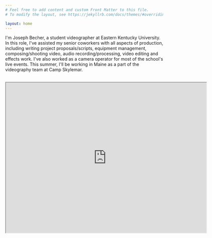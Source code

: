 ```yaml
---
# Feel free to add content and custom Front Matter to this file.
# To modify the layout, see https://jekyllrb.com/docs/themes/#overriding-theme-defaults

layout: home
---
```


I'm Joseph Becher, a student videographer at Eastern Kentucky University. In this role, I've assisted my senior coworkers with all aspects of production, including writing project proposals/scripts, equipment management, composing/shooting video, audio recording/processing, video editing and effects work. I've also worked as a camera operator for most of the school's live events. This summer, I'll be working in Maine as a part of the videography team at Camp Skylemar. 

<br>


<div class = "pdf-wrapper">
    <iframe src="https://drive.google.com/file/d/1irkoQiJFLkhnLp-MawOlsNGH5rpkenwK/preview" width="640" height="480" allow="autoplay"></iframe>
</div>
